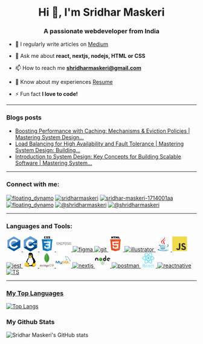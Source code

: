 <h1 align="center">Hi 👋, I'm Sridhar Maskeri</h1>
<h3 align="center">A passionate webdeveloper from India</h3>

- 📝 I regularly write articles on [Medium](https://medium.com/@shridharmaskeri)

- 💬 Ask me about **react, nextjs, nodejs, HTML or CSS**

- 📫 How to reach me **shridharmaskeri@gmail.com**

- 📄 Know about my experiences [Resume](https://drive.google.com/file/d/1eTS84TwuTTkVNzw19O6EsF8xn_TimxJz/view?usp=share_link)

- ⚡ Fun fact **I love to code!**
---
### Blogs posts
<!-- BLOG-POST-LIST:START -->
- [Boosting Performance with Caching: Mechanisms &amp; Eviction Policies | Mastering System Design…](https://medium.com/@shridharmaskeri/boosting-performance-with-caching-mechanisms-eviction-policies-mastering-system-design-60ca14b8c20b?source=rss-c18a7a86d7ac------2)
- [Load Balancing for High Availability and Fault Tolerance | Mastering System Design: Building…](https://medium.com/@shridharmaskeri/load-balancing-for-high-availability-and-fault-tolerance-mastering-system-design-building-bb16e9da683c?source=rss-c18a7a86d7ac------2)
- [Introduction to System Design: Key Concepts for Building Scalable Software | Mastering System…](https://medium.com/@shridharmaskeri/introduction-to-system-design-key-concepts-for-building-scalable-software-mastering-system-c09355acc06b?source=rss-c18a7a86d7ac------2)
<!-- BLOG-POST-LIST:END -->
---

<h3 align="left">Connect with me:</h3>
<p align="left">
<a href="https://codepen.io/floating_dynamo" target="blank"><img align="center" src="https://raw.githubusercontent.com/rahuldkjain/github-profile-readme-generator/master/src/images/icons/Social/codepen.svg" alt="floating_dynamo" height="30" width="40" /></a>
<a href="https://twitter.com/sridharmaskeri" target="blank"><img align="center" src="https://raw.githubusercontent.com/rahuldkjain/github-profile-readme-generator/master/src/images/icons/Social/twitter.svg" alt="sridharmaskeri" height="30" width="40" /></a>
<a href="https://linkedin.com/in/sridhar-maskeri-1714001aa" target="blank"><img align="center" src="https://raw.githubusercontent.com/rahuldkjain/github-profile-readme-generator/master/src/images/icons/Social/linked-in-alt.svg" alt="sridhar-maskeri-1714001aa" height="30" width="40" /></a>
<a href="https://codesandbox.io/u/Floating_dynamo" target="blank"><img align="center" src="https://raw.githubusercontent.com/rahuldkjain/github-profile-readme-generator/master/src/images/icons/Social/codesandbox.svg" alt="floating_dynamo" height="40" width="40" /></a>
<a href="https://medium.com/@shridharmaskeri" target="blank"><img align="center" src="https://raw.githubusercontent.com/rahuldkjain/github-profile-readme-generator/master/src/images/icons/Social/medium.svg" alt="@shridharmaskeri" height="30" width="40" /></a>
<a href="https://www.youtube.com/@Sridhar_CodeLab" target="blank"><img align="center" src="https://clipart.info/images/ccovers/1590430652red-youtube-logo-png-xl.png" alt="@shridharmaskeri" height="30" width="40" /></a>
</p>

---
<h3 align="left">Languages and Tools:</h3>
<p align="left"> <a href="https://www.cprogramming.com/" target="_blank" rel="noreferrer"> <img src="https://raw.githubusercontent.com/devicons/devicon/master/icons/c/c-original.svg" alt="c" width="40" height="40"/> </a> <a href="https://www.w3schools.com/cpp/" target="_blank" rel="noreferrer"> <img src="https://raw.githubusercontent.com/devicons/devicon/master/icons/cplusplus/cplusplus-original.svg" alt="cplusplus" width="40" height="40"/> </a> <a href="https://www.w3schools.com/css/" target="_blank" rel="noreferrer"> <img src="https://raw.githubusercontent.com/devicons/devicon/master/icons/css3/css3-original-wordmark.svg" alt="css3" width="40" height="40"/> </a> <a href="https://expressjs.com" target="_blank" rel="noreferrer"> <img src="https://raw.githubusercontent.com/devicons/devicon/master/icons/express/express-original-wordmark.svg" alt="express" width="40" height="40"/> </a> <a href="https://www.figma.com/" target="_blank" rel="noreferrer"> <img src="https://www.vectorlogo.zone/logos/figma/figma-icon.svg" alt="figma" width="40" height="40"/> </a> <a href="https://git-scm.com/" target="_blank" rel="noreferrer"> <img src="https://www.vectorlogo.zone/logos/git-scm/git-scm-icon.svg" alt="git" width="40" height="40"/> </a> <a href="https://www.w3.org/html/" target="_blank" rel="noreferrer"> <img src="https://raw.githubusercontent.com/devicons/devicon/master/icons/html5/html5-original-wordmark.svg" alt="html5" width="40" height="40"/> </a> <a href="https://www.adobe.com/in/products/illustrator.html" target="_blank" rel="noreferrer"> <img src="https://www.vectorlogo.zone/logos/adobe_illustrator/adobe_illustrator-icon.svg" alt="illustrator" width="40" height="40"/> </a> <a href="https://www.java.com" target="_blank" rel="noreferrer"> <img src="https://raw.githubusercontent.com/devicons/devicon/master/icons/java/java-original.svg" alt="java" width="40" height="40"/> </a> <a href="https://developer.mozilla.org/en-US/docs/Web/JavaScript" target="_blank" rel="noreferrer"> <img src="https://raw.githubusercontent.com/devicons/devicon/master/icons/javascript/javascript-original.svg" alt="javascript" width="40" height="40"/> </a> <a href="https://jestjs.io" target="_blank" rel="noreferrer"> <img src="https://www.vectorlogo.zone/logos/jestjsio/jestjsio-icon.svg" alt="jest" width="40" height="40"/> </a> <a href="https://www.linux.org/" target="_blank" rel="noreferrer"> <img src="https://raw.githubusercontent.com/devicons/devicon/master/icons/linux/linux-original.svg" alt="linux" width="40" height="40"/> </a> <a href="https://www.mongodb.com/" target="_blank" rel="noreferrer"> <img src="https://raw.githubusercontent.com/devicons/devicon/master/icons/mongodb/mongodb-original-wordmark.svg" alt="mongodb" width="40" height="40"/> </a> <a href="https://www.mysql.com/" target="_blank" rel="noreferrer"> <img src="https://raw.githubusercontent.com/devicons/devicon/master/icons/mysql/mysql-original-wordmark.svg" alt="mysql" width="40" height="40"/> </a> <a href="https://nextjs.org/" target="_blank" rel="noreferrer"> <img src="https://cdn.worldvectorlogo.com/logos/nextjs-2.svg" alt="nextjs" width="40" height="40"/> </a> <a href="https://nodejs.org" target="_blank" rel="noreferrer"> <img src="https://raw.githubusercontent.com/devicons/devicon/master/icons/nodejs/nodejs-original-wordmark.svg" alt="nodejs" width="40" height="40"/> </a> <a href="https://postman.com" target="_blank" rel="noreferrer"> <img src="https://www.vectorlogo.zone/logos/getpostman/getpostman-icon.svg" alt="postman" width="40" height="40"/> </a> <a href="https://reactjs.org/" target="_blank" rel="noreferrer"> <img src="https://raw.githubusercontent.com/devicons/devicon/master/icons/react/react-original-wordmark.svg" alt="react" width="40" height="40"/> </a> <a href="https://reactnative.dev/" target="_blank" rel="noreferrer"> <img src="https://reactnative.dev/img/header_logo.svg" alt="reactnative" width="40" height="40"/> <img src="https://upload.wikimedia.org/wikipedia/commons/thumb/4/4c/Typescript_logo_2020.svg/2048px-Typescript_logo_2020.svg.png" alt="TS" width="40" height="40"/>
</p>

---
### My Top Languages
[![Top Langs](https://github-readme-stats.vercel.app/api/top-langs/?username=floating-dynamo&layout=compact&theme=nightowl)](https://github.com/floating-dynamo/github-readme-stats)

### My Github Stats
![Sridhar Maskeri's GitHub stats](https://github-readme-stats.vercel.app/api?username=floating-dynamo&count_private=true&theme=nightowl)
